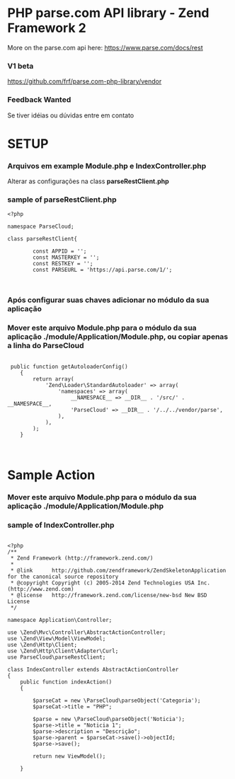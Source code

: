 PHP parse.com API library - Zend Framework 2
===========================
More on the parse.com api here: https://www.parse.com/docs/rest

### V1 beta ###
https://github.com/frf/parse.com-php-library/vendor

### Feedback Wanted ###

Se tiver idéias ou dúvidas entre em contato


SETUP
=========================

### Arquivos em example Module.php e IndexController.php ###


Alterar as configurações na class **parseRestClient.php**

### sample of parseRestClient.php ###

```
<?php

namespace ParseCloud;

class parseRestClient{

        const APPID = '';
        const MASTERKEY = '';
        const RESTKEY = '';
        const PARSEURL = 'https://api.parse.com/1/';
    


```

### Após configurar suas chaves adicionar no módulo da sua aplicação ###


### Mover este arquivo Module.php para o módulo da sua aplicação ./module/Application/Module.php, ou copiar apenas a linha do ParseCloud ### 

```

 public function getAutoloaderConfig()
    {
        return array(
            'Zend\Loader\StandardAutoloader' => array(
                'namespaces' => array(
                    __NAMESPACE__ => __DIR__ . '/src/' . __NAMESPACE__,
                    'ParseCloud' => __DIR__ . '/../../vendor/parse',
                ),
            ),
        );
    }

    
```


Sample Action
=========================
### Mover este arquivo Module.php para o módulo da sua aplicação ./module/Application/Module.php ### 
### sample of IndexController.php ###

```

<?php
/**
 * Zend Framework (http://framework.zend.com/)
 *
 * @link      http://github.com/zendframework/ZendSkeletonApplication for the canonical source repository
 * @copyright Copyright (c) 2005-2014 Zend Technologies USA Inc. (http://www.zend.com)
 * @license   http://framework.zend.com/license/new-bsd New BSD License
 */

namespace Application\Controller;

use \Zend\Mvc\Controller\AbstractActionController;
use \Zend\View\Model\ViewModel;
use \Zend\Http\Client;
use \Zend\Http\Client\Adapter\Curl;
use ParseCloud\parseRestClient;

class IndexController extends AbstractActionController
{
    public function indexAction()
    {

        $parseCat = new \ParseCloud\parseObject('Categoria');
        $parseCat->title = "PHP";
        
        $parse = new \ParseCloud\parseObject('Noticia');
        $parse->title = "Noticia 1";
        $parse->description = "Descrição";
        $parse->parent = $parseCat->save()->objectId;
        $parse->save();
        
        return new ViewModel();
         
    }


```

